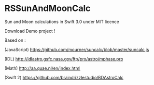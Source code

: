 # RSSunAndMoonCalc

Sun and Moon calculations in Swift 3.0 under MIT licence

Download Demo project !

Based on :

(JavaScript) https://github.com/mourner/suncalc/blob/master/suncalc.js

(IDL) http://idlastro.gsfc.nasa.gov/ftp/pro/astro/mphase.pro

(Math) http://aa.quae.nl/en/index.html

(Swift 2) https://github.com/braindrizzlestudio/BDAstroCalc
